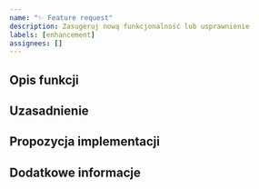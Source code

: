 ```yaml
---
name: "✨ Feature request"
description: Zasugeruj nową funkcjonalność lub usprawnienie
labels: [enhancement]
assignees: []
---
```


## Opis funkcji
<!-- Opisz, jaką funkcję/propozycję chcesz zgłosić. -->

## Uzasadnienie
<!-- Wyjaśnij, dlaczego ta funkcja jest potrzebna i jakie przyniesie korzyści. -->

## Propozycja implementacji
<!-- Jeśli masz pomysł na implementację, opisz go tutaj. -->

## Dodatkowe informacje
<!-- Inne istotne informacje, mockupy, linki, przykłady. --> 